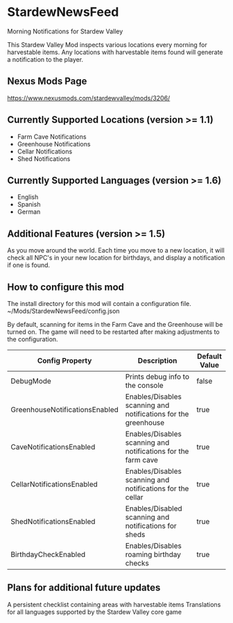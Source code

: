 # StardewNewsFeed
Morning Notifications for Stardew Valley

This Stardew Valley Mod inspects various locations every morning for harvestable items. Any locations with harvestable items found will generate a notification to the player.

## Nexus Mods Page
https://www.nexusmods.com/stardewvalley/mods/3206/

## Currently Supported Locations (version >= 1.1)
* Farm Cave Notifications
* Greenhouse Notifications
* Cellar Notifications
* Shed Notifications

## Currently Supported Languages (version >= 1.6)
* English
* Spanish
* German

## Additional Features (version >= 1.5)
As you move around the world. Each time you move to a new location, it will check all NPC's in your new location for birthdays, and display a notification if one is found.

## How to configure this mod
The install directory for this mod will contain a configuration file. ~/Mods/StardewNewsFeed/config.json

By default, scanning for items in the Farm Cave and the Greenhouse will be turned on. The game will need to be restarted after making adjustments to the configuration.

|Config Property|Description|Default Value|
|-|-|-|
|DebugMode|Prints debug info to the console|false|
|GreenhouseNotificationsEnabled|Enables/Disables scanning and notifications for the greenhouse|true|
|CaveNotificationsEnabled|Enables/Disables scanning and notifications for the farm cave|true|
|CellarNotificationsEnabled|Enables/Disables scanning and notifications for the cellar|true|
|ShedNotificationsEnabled|Enables/Disabled scanning and notifications for sheds|true|
|BirthdayCheckEnabled|Enables/Disables roaming birthday checks|true|

## Plans for additional future updates
A persistent checklist containing areas with harvestable items
Translations for all languages supported by the Stardew Valley core game
